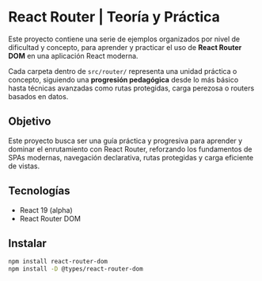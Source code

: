 # React Router | Teoría y Práctica

Este proyecto contiene una serie de ejemplos organizados por nivel de dificultad y concepto, para aprender y practicar el uso de **React Router DOM** en una aplicación React moderna.

Cada carpeta dentro de `src/router/` representa una unidad práctica o concepto, siguiendo una **progresión pedagógica** desde lo más básico hasta técnicas avanzadas como rutas protegidas, carga perezosa o routers basados en datos.

## Objetivo

Este proyecto busca ser una guía práctica y progresiva para aprender y dominar el enrutamiento con React Router, reforzando los fundamentos de SPAs modernas, navegación declarativa, rutas protegidas y carga eficiente de vistas.

## Tecnologías

- React 19 (alpha)
- React Router DOM

## Instalar

```bash
npm install react-router-dom
npm install -D @types/react-router-dom
```
